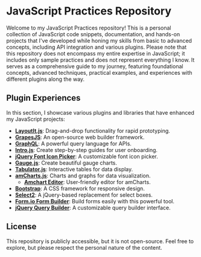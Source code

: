 # JavaScript Practices Repository

Welcome to my JavaScript Practices repository! This is a personal collection of JavaScript code snippets, documentation, and hands-on projects that I've developed while honing my skills from basic to advanced concepts, including API integration and various plugins. Please note that this repository does not encompass my entire expertise in JavaScript; it includes only sample practices and does not represent everything I know. It serves as a comprehensive guide to my journey, featuring foundational concepts, advanced techniques, practical examples, and experiences with different plugins along the way.

## Plugin Experiences

In this section, I showcase various plugins and libraries that have enhanced my JavaScript projects:

- **[LayoutIt.js](https://www.layoutit.com/)**: Drag-and-drop functionality for rapid prototyping.
- **[GrapesJS](https://grapesjs.com/)**: An open-source web builder framework.
- **[GraphQL](https://graphql.org/)**: A powerful query language for APIs.
- **[Intro.js](https://introjs.com/)**: Create step-by-step guides for user onboarding.
- **[jQuery Font Icon Picker](https://github.com/fontIconPicker/fontIconPicker)**: A customizable font icon picker.
- **[Gauge.js](https://github.com/bernii/gauge.js/)**: Create beautiful gauge charts.
- **[Tabulator.js](https://tabulator.info/)**: Interactive tables for data display.
- **[amCharts.js](https://www.amcharts.com/)**: Charts and graphs for data visualization.
  - **[Amchart Editor](https://editor4.amcharts.com/am4editor/#/am4editor/home)**: User-friendly editor for amCharts.
- **[Bootstrap](https://getbootstrap.com/)**: A CSS framework for responsive design.
- **[Select2](https://select2.org/)**: A jQuery-based replacement for select boxes.
- **[Form.io Form Builder](https://formio.github.io/formio.js/app/builder)**: Build forms easily with this powerful tool.
- **[jQuery Query Builder](https://querybuilder.js.org/demo.html)**: A customizable query builder interface.

## License

This repository is publicly accessible, but it is not open-source. Feel free to explore, but please respect the personal nature of the content.
